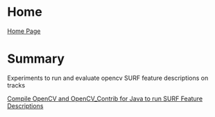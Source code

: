 # Home
[Home Page](https://github.com/TrackerLounge/Home)

# Summary
Experiments to run and evaluate opencv SURF feature descriptions on tracks

[Compile OpenCV and OpenCV_Contrib for Java to run SURF Feature Descriptions](https://github.com/TrackerLounge/OpenCVSURF/blob/master/CompilingOpenCV/CompilingOpenCV.md)

